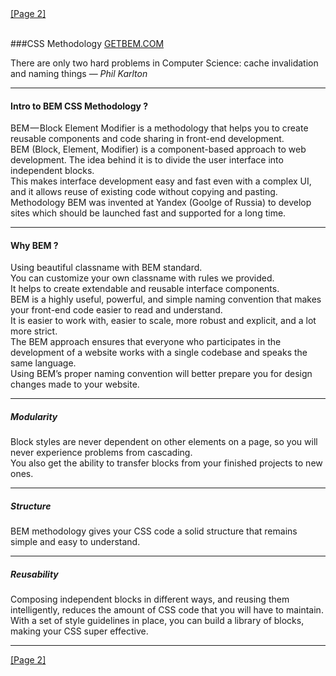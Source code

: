 <div>
  <span class='place-right'><a href="/2">[Page 2]</a></span>
</div>
<br/>

###CSS Methodology
[GETBEM.COM](http://getbem.com/)

There are only two hard problems in Computer Science: cache invalidation and naming things —
<cite>Phil Karlton</cite>

<hr/>

#### Intro to BEM CSS Methodology ?
BEM — Block Element Modifier is a methodology that helps you to create reusable components and code sharing in front-end development.<br/>
BEM (Block, Element, Modifier) is a component-based approach to web development. The idea behind it is to divide the user interface into independent blocks. <br/>
This makes interface development easy and fast even with a complex UI, and it allows reuse of existing code without copying and pasting.<br/>
Methodology BEM was invented at Yandex (Goolge of Russia) to develop sites which should be launched fast and supported for a long time.

<hr/>

#### Why BEM ?
Using beautiful classname with BEM standard.<br/>
You can customize your own classname with rules we provided.<br/>
It helps to create extendable and reusable interface components.<br/>
BEM is a highly useful, powerful, and simple naming convention that makes your front-end code easier to read and understand.<br/>
It is easier to work with, easier to scale, more robust and explicit, and a lot more strict.<br/>
The BEM approach ensures that everyone who participates in the development of a website works with a single codebase and speaks the same language. <br/>
Using BEM’s proper naming convention will better prepare you for design changes made to your website.

<hr/>

##### Modularity
Block styles are never dependent on other elements on a page, so you will never experience problems from cascading.<br/>
You also get the ability to transfer blocks from your finished projects to new ones.<br/>

<hr/>

##### Structure
BEM methodology gives your CSS code a solid structure that remains simple and easy to understand.

<hr/>

##### Reusability
Composing independent blocks in different ways, and reusing them intelligently, reduces the amount of CSS code that you will have to maintain. <br/>
With a set of style guidelines in place, you can build a library of blocks, making your CSS super effective.
<hr/>
<div>

  <span class='place-right'><a href="/2">[Page 2]</a></span>
</div>
